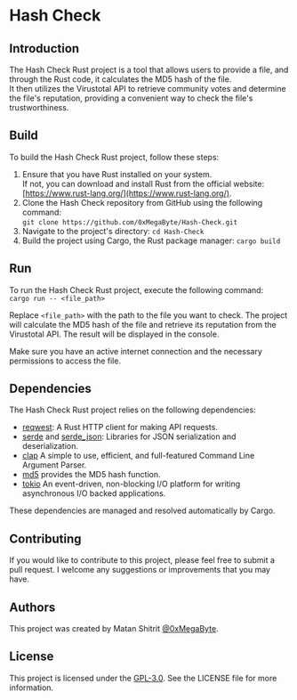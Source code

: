 # Hash Check

## Introduction

The Hash Check Rust project is a tool that allows users to provide a file, and through the Rust code, it calculates the MD5 hash of the file.\
It then utilizes the Virustotal API to retrieve community votes and determine the file's reputation, providing a convenient way to check the file's trustworthiness.

## Build

To build the Hash Check Rust project, follow these steps:

1. Ensure that you have Rust installed on your system.\
    If not, you can download and install Rust from the official website: [https://www.rust-lang.org/](https://www.rust-lang.org/).
2. Clone the Hash Check repository from GitHub using the following command:\
```git clone https://github.com/0xMegaByte/Hash-Check.git```
3. Navigate to the project's directory:
```cd Hash-Check```
4. Build the project using Cargo, the Rust package manager:
``` cargo build ```


## Run

To run the Hash Check Rust project, execute the following command:\
```cargo run -- <file_path>```

Replace `<file_path>` with the path to the file you want to check. The project will calculate the MD5 hash of the file and retrieve its reputation from the Virustotal API. The result will be displayed in the console.

Make sure you have an active internet connection and the necessary permissions to access the file.

## Dependencies

The Hash Check Rust project relies on the following dependencies:

- [reqwest](https://crates.io/crates/reqwest): A Rust HTTP client for making API requests.
- [serde](https://crates.io/crates/serde) and [serde_json](https://crates.io/crates/serde_json): Libraries for JSON serialization and deserialization.
- [clap](https://crates.io/crates/clap) A simple to use, efficient, and full-featured Command Line Argument Parser.
- [md5](https://crates.io/crates/md5) provides the MD5 hash function.
- [tokio](https://crates.io/crates/tokio) An event-driven, non-blocking I/O platform for writing asynchronous I/O backed applications.

These dependencies are managed and resolved automatically by Cargo.

## Contributing

If you would like to contribute to this project, please feel free to submit a pull request. I welcome any suggestions or improvements that you may have.

## Authors

This project was created by Matan Shitrit [@0xMegaByte](https://twitter.com/0xMegaByte).

## License

This project is licensed under the [GPL-3.0](https://opensource.org/license/gpl-3-0/). See the LICENSE file for more information.

